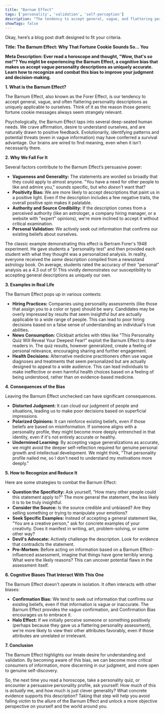 ```yaml
---
title: "Barnum Effect"
tags: ['personality', 'validation', 'self-perception']
description: "The tendency to accept general, vague, and flattering personality descriptions as uniquely applicable to oneself."
showTags: false
---
```


Okay, here’s a blog post draft designed to fit your criteria.

**Title: The Barnum Effect: Why That Fortune Cookie Sounds So… You**

**Meta Description: Ever read a horoscope and thought, "Wow, that's *so* me!"? You might be experiencing the Barnum Effect, a cognitive bias that makes us accept vague personality descriptions as uniquely accurate. Learn how to recognize and combat this bias to improve your judgment and decision-making.**

**1. What is the Barnum Effect?**

The Barnum Effect, also known as the Forer Effect, is our tendency to accept general, vague, and often flattering personality descriptions as uniquely applicable to ourselves. Think of it as the reason those generic fortune cookie messages always seem strangely relevant.

Psychologically, the Barnum Effect taps into several deep-seated human needs. We crave affirmation, desire to understand ourselves, and are naturally drawn to positive feedback. Evolutionarily, identifying patterns and potential threats (even in vague information) may have conferred a survival advantage. Our brains are wired to find meaning, even when it isn't necessarily there.

**2. Why We Fall For It**

Several factors contribute to the Barnum Effect’s persuasive power:

*   **Vagueness and Generality:** The statements are worded so broadly that they could apply to almost anyone. "You have a need for other people to like and admire you," sounds specific, but who *doesn’t* want that?
*   **Positivity Bias:** We are more likely to accept descriptions that paint us in a positive light. Even if the description includes a few negative traits, the overall positive spin makes it palatable.
*   **Authority and Source Credibility:** If the description comes from a perceived authority (like an astrologer, a company hiring manager, or a website with "expert" opinions), we're more inclined to accept it without critical examination.
*   **Personal Validation:** We actively seek out information that confirms our existing beliefs about ourselves.

The classic example demonstrating this effect is Bertram Forer's 1948 experiment. He gave students a "personality test" and then provided each student with what they thought was a personalized analysis. In reality, everyone received the *same* description compiled from a newsstand astrology book. On average, students rated the accuracy of their "personal" analysis as a 4.3 out of 5! This vividly demonstrates our susceptibility to accepting general descriptions as uniquely our own.

**3. Examples in Real Life**

The Barnum Effect pops up in various contexts:

*   **Hiring Practices:** Companies using personality assessments (like those that assign you to a color or type) should be wary. Candidates may be overly impressed by results that seem insightful but are actually applicable to a wide range of people. This can lead to poor hiring decisions based on a false sense of understanding an individual's true abilities.
*   **News Consumption:** Clickbait articles with titles like "This Personality Quiz Will Reveal Your Deepest Fear!" exploit the Barnum Effect to draw readers in. The quiz results, however generalized, create a feeling of personal relevance, encouraging sharing and further engagement.
*   **Health Decisions:** Alternative medicine practitioners often use vague diagnoses and treatments that seem personalized but are actually designed to appeal to a wide audience. This can lead individuals to make ineffective or even harmful health choices based on a feeling of being understood, rather than on evidence-based medicine.

**4. Consequences of the Bias**

Leaving the Barnum Effect unchecked can have significant consequences.

*   **Distorted Judgment:** It can cloud our judgment of people and situations, leading us to make poor decisions based on superficial impressions.
*   **Polarized Opinions:** It can reinforce existing beliefs, even if those beliefs are based on misinformation. If someone aligns with a personality profile, they might become more deeply entrenched in that identity, even if it's not entirely accurate or healthy.
*   **Undermined Learning:** By accepting vague generalizations as accurate, we might avoid the deeper self-reflection required for genuine personal growth and intellectual development. We might think, "That personality profile nailed me, so I don't need to understand my motivations more deeply."

**5. How to Recognize and Reduce It**

Here are some strategies to combat the Barnum Effect:

*   **Question the Specificity:** Ask yourself, "How many other people could this statement apply to?" The more general the statement, the less likely it is to be truly insightful.
*   **Consider the Source:** Is the source credible and unbiased? Are they selling something or trying to manipulate your emotions?
*   **Seek Specific Examples:** Instead of accepting a general statement like, "You are a creative person," ask for concrete examples of your creativity. Does it manifest in writing, art, problem-solving, or some other way?
*   **Devil's Advocate:** Actively challenge the description. Look for evidence that contradicts the statement.
*   **Pre-Mortem:** Before acting on information based on a Barnum Effect-influenced assessment, imagine that things have gone terribly wrong. What were the likely reasons? This can uncover potential flaws in the assessment itself.

**6. Cognitive Biases That Interact With This One**

The Barnum Effect doesn't operate in isolation. It often interacts with other biases:

*   **Confirmation Bias:** We tend to seek out information that confirms our existing beliefs, even if that information is vague or inaccurate. The Barnum Effect provides the vague confirmation, and Confirmation Bias encourages us to embrace it.
*   **Halo Effect:** If we initially perceive someone or something positively (perhaps because they gave us a flattering personality assessment), we're more likely to view their other attributes favorably, even if those attributes are unrelated or irrelevant.

**7. Conclusion**

The Barnum Effect highlights our innate desire for understanding and validation. By becoming aware of this bias, we can become more critical consumers of information, more discerning in our judgment, and more open to genuine self-discovery.

So, the next time you read a horoscope, take a personality quiz, or encounter a persuasive personality profile, ask yourself: How much of this is *actually* me, and how much is just clever generality? What concrete evidence supports this description? Taking that step will help you avoid falling victim to the allure of the Barnum Effect and unlock a more objective perspective on yourself and the world around you.

